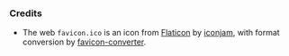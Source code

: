 
### Credits

* The web `favicon.ico` is an icon from [Flaticon](https://www.flaticon.com/free-icons/platform) by [iconjam](https://www.flaticon.com/authors/iconjam), with format conversion by [favicon-converter](https://favicon.io/favicon-converter/).

